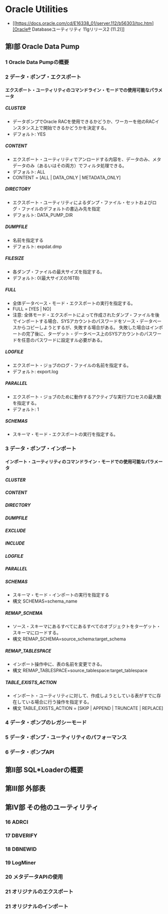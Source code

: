 # Oracle Utilities
- [[https://docs.oracle.com/cd/E16338_01/server.112/b56303/toc.htm][Oracle® Databaseユーティリティ 11gリリース2 (11.2)]]
## 第Ⅰ部 Oracle Data Pump
### 1 Oracle Data Pumpの概要
### 2 データ・ポンプ・エクスポート
#### エクスポート・ユーティリティのコマンドライン・モードでの使用可能なパラメータ
##### CLUSTER
- データポンプでOracle RACを使用できるかどうか、ワーカーを他のRACインスタンス上で開始できるかどうかを決定する。
- デフォルト: YES
##### CONTENT
- エクスポート・ユーティリティでアンロードする内容を、データのみ、メタデータのみ（あるいはその両方）でフィルタ処理できる。
- デフォルト: ALL
- CONTENT = [ALL | DATA_ONLY | METADATA_ONLY]
##### DIRECTORY
- エクスポート・ユーティリティによるダンプ・ファイル・セットおよびログ・ファイルのデフォルトの書込み先を指定
- デフォルト: DATA_PUMP_DIR
##### DUMPFILE
- 名前を指定する
- デフォルト: expdat.dmp
##### FILESIZE
- 各ダンプ・ファイルの最大サイズを指定する。
- デフォルト: 0(最大サイズの16TB)
##### FULL
- 全体データベース・モード・エクスポートの実行を指定する。
- FULL = [YES | NO]
- 注意:
  全体モード・エクスポートによって作成されたダンプ・ファイルを後でインポートする場合、SYSアカウントのパスワードをソース・データベースからコピーしようとするが、失敗する場合がある。
  失敗した場合はインポートの完了後に、ターゲット・データベース上のSYSアカウントのパスワードを任意のパスワードに設定すル必要がある。
##### LOGFILE
- エクスポート・ジョブのログ・ファイルの名前を指定する。
- デフォルト: export.log
##### PARALLEL
- エクスポート・ジョブのために動作するアクティブな実行プロセスの最大数を指定する。
- デフォルト: 1
##### SCHEMAS
- スキーマ・モード・エクスポートの実行を指定する。
### 3 データ・ポンプ・インポート
#### インポート・ユーティリティのコマンドライン・モードでの使用可能なパラメータ
##### CLUSTER
##### CONTENT
##### DIRECTORY
##### DUMPFILE
##### EXCLUDE
##### INCLUDE
##### LOGFILE
##### PARALLEL
##### SCHEMAS
- スキーマ・モード・インポートの実行を指定する
- 構文
  SCHEMAS=schema_name
##### REMAP_SCHEMA
- ソース・スキーマにあるすべてにあるすべてのオブジェクトをターゲット・スキーマにロードする。
- 構文
  REMAP_SCHEMA=source_schema:target_schema
##### REMAP_TABLESPACE
- インポート操作中に、表の名前を変更できる。
- 構文
  REMAP_TABLESPACE=source_tablespace:target_tablespace
##### TABLE_EXISTS_ACTION
- インポート・ユーティリティに対して、作成しようとしている表がすでに存在している場合に行う操作を指定する。
- 構文
  TABLE_EXISTS_ACTION = [SKIP | APPEND | TRUNCATE | REPLACE]
### 4 データ・ポンプのレガシーモード
### 5 データ・ポンプ・ユーティリティのパフォーマンス
### 6 データ・ポンプAPI
## 第Ⅱ部 SQL*Loaderの概要
## 第Ⅲ部 外部表
## 第Ⅳ部 その他のユーティリティ
### 16 ADRCI
### 17 DBVERIFY
### 18 DBNEWID
### 19 LogMiner
### 20 メタデータAPIの使用
### 21 オリジナルのエクスポート
### 21 オリジナルのインポート

